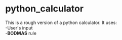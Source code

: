 # python_calculator
This is a rough version of a python calculator. 
It uses: <br />
-User's input <br />
-**BODMAS** rule <br />
